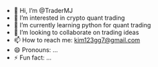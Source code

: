 - 👋 Hi, I’m @TraderMJ
- 👀 I’m interested in crypto quant trading 
- 🌱 I’m currently learning python for quant trading
- 💞️ I’m looking to collaborate on trading ideas
- 📫 How to reach me: kim123gg7@gmail.com
- 😄 Pronouns: ...
- ⚡ Fun fact: ...

<!---
TraderMJ/TraderMJ is a ✨ special ✨ repository because its `README.md` (this file) appears on your GitHub profile.
You can click the Preview link to take a look at your changes.
--->
